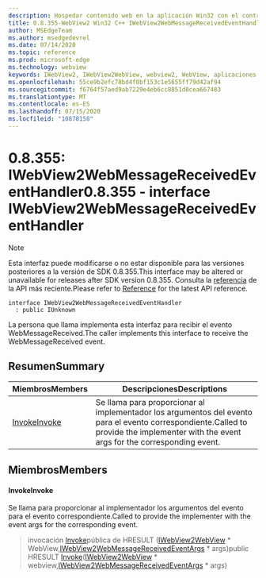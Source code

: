 ```yaml
---
description: Hospedar contenido web en la aplicación Win32 con el control Microsoft Edge WebView2
title: 0.8.355-WebView2 Win32 C++ IWebView2WebMessageReceivedEventHandler
author: MSEdgeTeam
ms.author: msedgedevrel
ms.date: 07/14/2020
ms.topic: reference
ms.prod: microsoft-edge
ms.technology: webview
keywords: IWebView2, IWebView2WebView, webview2, WebView, aplicaciones Win32, Win32, Edge
ms.openlocfilehash: 55ce9b2efc78bd4f0bf153c1e5655ff79d42af94
ms.sourcegitcommit: f6764f57aed9ab7229e4eb6cc8851d0cea667403
ms.translationtype: MT
ms.contentlocale: es-ES
ms.lasthandoff: 07/15/2020
ms.locfileid: "10878158"
---
```

# <span data-ttu-id="b953c-104">0.8.355: IWebView2WebMessageReceivedEventHandler</span><span class="sxs-lookup"><span data-stu-id="b953c-104">0.8.355 - interface IWebView2WebMessageReceivedEventHandler</span></span> 

> [!NOTE]
> <span data-ttu-id="b953c-105">Esta interfaz puede modificarse o no estar disponible para las versiones posteriores a la versión de SDK 0.8.355.</span><span class="sxs-lookup"><span data-stu-id="b953c-105">This interface may be altered or unavailable for releases after SDK version 0.8.355.</span></span> <span data-ttu-id="b953c-106">Consulta la [referencia](../../../webview2-api-reference.md) de la API más reciente.</span><span class="sxs-lookup"><span data-stu-id="b953c-106">Please refer to [Reference](../../../webview2-api-reference.md) for the latest API reference.</span></span>

```
interface IWebView2WebMessageReceivedEventHandler
  : public IUnknown
```

<span data-ttu-id="b953c-107">La persona que llama implementa esta interfaz para recibir el evento WebMessageReceived.</span><span class="sxs-lookup"><span data-stu-id="b953c-107">The caller implements this interface to receive the WebMessageReceived event.</span></span>

## <span data-ttu-id="b953c-108">Resumen</span><span class="sxs-lookup"><span data-stu-id="b953c-108">Summary</span></span>

 <span data-ttu-id="b953c-109">Miembros</span><span class="sxs-lookup"><span data-stu-id="b953c-109">Members</span></span>                        | <span data-ttu-id="b953c-110">Descripciones</span><span class="sxs-lookup"><span data-stu-id="b953c-110">Descriptions</span></span>
--------------------------------|---------------------------------------------
[<span data-ttu-id="b953c-111">Invoke</span><span class="sxs-lookup"><span data-stu-id="b953c-111">Invoke</span></span>](#invoke) | <span data-ttu-id="b953c-112">Se llama para proporcionar al implementador los argumentos del evento para el evento correspondiente.</span><span class="sxs-lookup"><span data-stu-id="b953c-112">Called to provide the implementer with the event args for the corresponding event.</span></span>

## <span data-ttu-id="b953c-113">Miembros</span><span class="sxs-lookup"><span data-stu-id="b953c-113">Members</span></span>

#### <span data-ttu-id="b953c-114">Invoke</span><span class="sxs-lookup"><span data-stu-id="b953c-114">Invoke</span></span> 

<span data-ttu-id="b953c-115">Se llama para proporcionar al implementador los argumentos del evento para el evento correspondiente.</span><span class="sxs-lookup"><span data-stu-id="b953c-115">Called to provide the implementer with the event args for the corresponding event.</span></span>

> <span data-ttu-id="b953c-116">invocación [Invoke](#invoke)pública de HRESULT ([IWebView2WebView](IWebView2WebView.md) \* WebView,[IWebView2WebMessageReceivedEventArgs](IWebView2WebMessageReceivedEventArgs.md) \* args)</span><span class="sxs-lookup"><span data-stu-id="b953c-116">public HRESULT [Invoke](#invoke)([IWebView2WebView](IWebView2WebView.md) \* webview,[IWebView2WebMessageReceivedEventArgs](IWebView2WebMessageReceivedEventArgs.md) \* args)</span></span>

